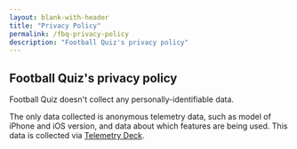 ```yaml
---
layout: blank-with-header
title: "Privacy Policy"
permalink: /fbq-privacy-policy
description: "Football Quiz's privacy policy"
---
```


## Football Quiz's privacy policy

Football Quiz doesn't collect any personally-identifiable data.

The only data collected is anonymous telemetry data, such as model of iPhone and iOS version, and data about which features are being used. This data is collected via [Telemetry Deck](https://telemetrydeck.com).
